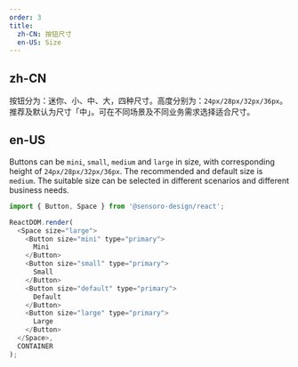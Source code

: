 ```yaml
---
order: 3
title: 
  zh-CN: 按钮尺寸
  en-US: Size
---
```


## zh-CN

按钮分为：迷你、小、中、大，四种尺寸。高度分别为：`24px/28px/32px/36px`。推荐及默认为尺寸「中」。可在不同场景及不同业务需求选择适合尺寸。

## en-US

Buttons can be `mini`, `small`, `medium` and `large` in size, with corresponding height of `24px/28px/32px/36px`. The recommended and default size is `medium`. The suitable size can be selected in different scenarios and different business needs.

```js
import { Button, Space } from '@sensoro-design/react';

ReactDOM.render(
  <Space size="large">
    <Button size="mini" type="primary">
      Mini
    </Button>
    <Button size="small" type="primary">
      Small
    </Button>
    <Button size="default" type="primary">
      Default
    </Button>
    <Button size="large" type="primary">
      Large
    </Button>
  </Space>,
  CONTAINER
);
```
